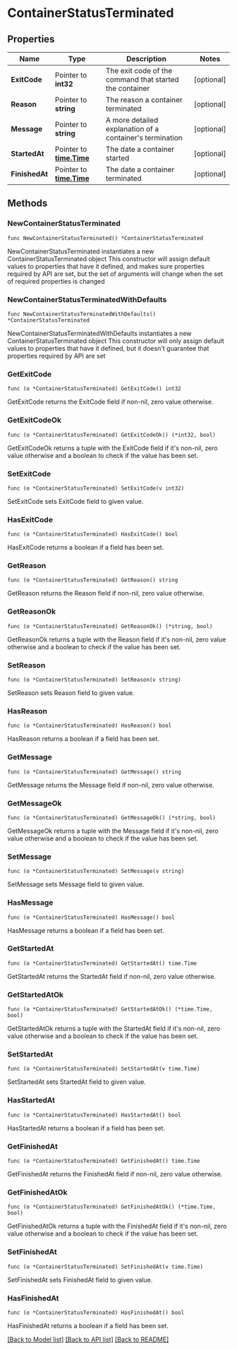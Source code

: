 # ContainerStatusTerminated

## Properties

Name | Type | Description | Notes
------------ | ------------- | ------------- | -------------
**ExitCode** | Pointer to **int32** | The exit code of the command that started the container | [optional] 
**Reason** | Pointer to **string** | The reason a container terminated | [optional] 
**Message** | Pointer to **string** | A more detailed explanation of a container&#39;s termination | [optional] 
**StartedAt** | Pointer to [**time.Time**](time.Time.md) | The date a container started | [optional] 
**FinishedAt** | Pointer to [**time.Time**](time.Time.md) | The date a container terminated | [optional] 

## Methods

### NewContainerStatusTerminated

`func NewContainerStatusTerminated() *ContainerStatusTerminated`

NewContainerStatusTerminated instantiates a new ContainerStatusTerminated object
This constructor will assign default values to properties that have it defined,
and makes sure properties required by API are set, but the set of arguments
will change when the set of required properties is changed

### NewContainerStatusTerminatedWithDefaults

`func NewContainerStatusTerminatedWithDefaults() *ContainerStatusTerminated`

NewContainerStatusTerminatedWithDefaults instantiates a new ContainerStatusTerminated object
This constructor will only assign default values to properties that have it defined,
but it doesn't guarantee that properties required by API are set

### GetExitCode

`func (o *ContainerStatusTerminated) GetExitCode() int32`

GetExitCode returns the ExitCode field if non-nil, zero value otherwise.

### GetExitCodeOk

`func (o *ContainerStatusTerminated) GetExitCodeOk() (*int32, bool)`

GetExitCodeOk returns a tuple with the ExitCode field if it's non-nil, zero value otherwise
and a boolean to check if the value has been set.

### SetExitCode

`func (o *ContainerStatusTerminated) SetExitCode(v int32)`

SetExitCode sets ExitCode field to given value.

### HasExitCode

`func (o *ContainerStatusTerminated) HasExitCode() bool`

HasExitCode returns a boolean if a field has been set.

### GetReason

`func (o *ContainerStatusTerminated) GetReason() string`

GetReason returns the Reason field if non-nil, zero value otherwise.

### GetReasonOk

`func (o *ContainerStatusTerminated) GetReasonOk() (*string, bool)`

GetReasonOk returns a tuple with the Reason field if it's non-nil, zero value otherwise
and a boolean to check if the value has been set.

### SetReason

`func (o *ContainerStatusTerminated) SetReason(v string)`

SetReason sets Reason field to given value.

### HasReason

`func (o *ContainerStatusTerminated) HasReason() bool`

HasReason returns a boolean if a field has been set.

### GetMessage

`func (o *ContainerStatusTerminated) GetMessage() string`

GetMessage returns the Message field if non-nil, zero value otherwise.

### GetMessageOk

`func (o *ContainerStatusTerminated) GetMessageOk() (*string, bool)`

GetMessageOk returns a tuple with the Message field if it's non-nil, zero value otherwise
and a boolean to check if the value has been set.

### SetMessage

`func (o *ContainerStatusTerminated) SetMessage(v string)`

SetMessage sets Message field to given value.

### HasMessage

`func (o *ContainerStatusTerminated) HasMessage() bool`

HasMessage returns a boolean if a field has been set.

### GetStartedAt

`func (o *ContainerStatusTerminated) GetStartedAt() time.Time`

GetStartedAt returns the StartedAt field if non-nil, zero value otherwise.

### GetStartedAtOk

`func (o *ContainerStatusTerminated) GetStartedAtOk() (*time.Time, bool)`

GetStartedAtOk returns a tuple with the StartedAt field if it's non-nil, zero value otherwise
and a boolean to check if the value has been set.

### SetStartedAt

`func (o *ContainerStatusTerminated) SetStartedAt(v time.Time)`

SetStartedAt sets StartedAt field to given value.

### HasStartedAt

`func (o *ContainerStatusTerminated) HasStartedAt() bool`

HasStartedAt returns a boolean if a field has been set.

### GetFinishedAt

`func (o *ContainerStatusTerminated) GetFinishedAt() time.Time`

GetFinishedAt returns the FinishedAt field if non-nil, zero value otherwise.

### GetFinishedAtOk

`func (o *ContainerStatusTerminated) GetFinishedAtOk() (*time.Time, bool)`

GetFinishedAtOk returns a tuple with the FinishedAt field if it's non-nil, zero value otherwise
and a boolean to check if the value has been set.

### SetFinishedAt

`func (o *ContainerStatusTerminated) SetFinishedAt(v time.Time)`

SetFinishedAt sets FinishedAt field to given value.

### HasFinishedAt

`func (o *ContainerStatusTerminated) HasFinishedAt() bool`

HasFinishedAt returns a boolean if a field has been set.


[[Back to Model list]](../README.md#documentation-for-models) [[Back to API list]](../README.md#documentation-for-api-endpoints) [[Back to README]](../README.md)



